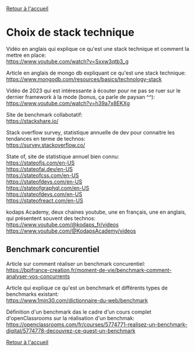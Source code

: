 [Retour à l'accueil](../README.md)
# Choix de stack technique

Vidéo en anglais qui explique ce qu'est une stack technique et comment la mettre en place: \
https://www.youtube.com/watch?v=Sxxw3qtb3_g

Article en anglais de mongo db expliquant ce qu'est une stack technique: \
https://www.mongodb.com/resources/basics/technology-stack

Vidéo de 2023 qui est intéressante à écouter pour ne pas se ruer sur le dernier framework à la mode (bonus, ça parle de paysan ^^): \
https://www.youtube.com/watch?v=h39a7x8EKXg

Site de benchmark collabotatif: \
https://stackshare.io/

Stack overflow survey, statistique annuelle de dev pour connaitre les tendances en terme de technos: \
https://survey.stackoverflow.co/

State of, site de statistique annuel bien connu: \
https://stateofjs.com/en-US \
https://stateofai.dev/en-US \
https://stateofcss.com/en-US \
https://stateofdevs.com/en-US \
https://stateofgraphql.com/en-US \
https://stateofdevs.com/en-US \
https://stateofreact.com/en-US

kodaps Academy, deux chaines youtube, une en français, une en anglais, qui présentent souvent des technos: \
https://www.youtube.com/@kodaps_fr/videos \
https://www.youtube.com/@KodapsAcademy/videos

## Benchmark concurentiel
Article sur comment réaliser un benchmark concurentiel: \
https://bpifrance-creation.fr/moment-de-vie/benchmark-comment-analyser-vos-concurrents

Article qui explique ce qu'est un benchmark et différents types de benchmarks existant: \
https://www.1min30.com/dictionnaire-du-web/benchmark

Définition d'un benchmark das le cadre d'un cours complet d'openClassrooms sur la réalisation d'un benchmak: \
https://openclassrooms.com/fr/courses/5774771-realisez-un-benchmark-digital/5774778-decouvrez-ce-quest-un-benchmark

[Retour à l'accueil](../README.md)